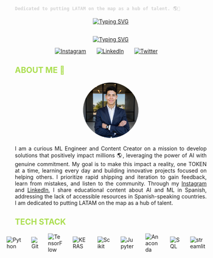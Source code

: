 <!-- Intro Section -->
<span style="color: #D3D3D3;">**`Dedicated to putting LATAM on the map as a hub of talent. 🌎🫡`**</span>

<p align="center">
  <!-- Name Section -->
  <a href="https://git.io/typing-svg"><img src="https://readme-typing-svg.demolab.com?font=Impact&duration=5001&pause=900&color=abde50&center=true&vCenter=true&repeat=false&width=300&lines=Tomas+Baron+Galvis" alt="Typing SVG" /></a>
</p>

<p align="center" style="margin-top: 30px;">
  <!-- Facts Section -->
  <a href="https://git.io/typing-svg"><img src="https://readme-typing-svg.demolab.com?font=Impact&duration=5001&pause=900&color=abde50&center=true&vCenter=true&width=300&lines=Data+Scientist+and+ML+Engineer+;Always+Striving+to+improve+daily+;Content+Creator+for+LATAM" alt="Typing SVG" /></a>
</p>

<!-- Social icons section -->
<p align="center">
  <a href="https://www.instagram.com/t0mas_baron_/"><img width="45px" alt="Instagram" title="Instagram" src="https://img.icons8.com/?size=100&id=0wr4dYtBFwHA&format=png&color=abde50"/></a>
  &#8287;&#8287;&#8287;&#8287;&#8287;
  <a href="https://www.linkedin.com/in/tomasbaron/" ><img width="48px" alt="LinkedIn" title="LinkedIn" src="https://img.icons8.com/?size=100&id=8808&format=png&color=abde50" /></a> 
  &#8287;&#8287;&#8287;&#8287;&#8287;
  <a href="https://x.com/tomas87937890" ><img width="45px" alt="Twitter" title="Twitter" src="https://img.icons8.com/?size=100&id=fJp7hepMryiw&format=png&color=abde50"/></a>
  &#8287;&#8287;&#8287;&#8287;&#8287;
</p>

<!-- About me section -->
<h2 style="color: #abde50;">ABOUT ME 👀</h2>
  <p align="center">
  <img src="me.png" alt="GOAT" style="max-width: 150px; height: 150px; border-radius: 50%; object-fit: cover;">
<p style="text-align: justify;">
  I am a curious ML Engineer and Content Creator on a mission to develop solutions that positively impact millions 🌎, leveraging the power of AI with genuine commitment. My goal is to make this impact a reality, one TOKEN at a time, learning every day and building innovative projects focused on helping others. I prioritize rapid shipping and iteration to gain feedback, learn from mistakes, and listen to the community. Through my <a href="https://www.instagram.com/t0mas_baron/">Instagram</a> and <a href="https://www.linkedin.com/in/tomasbaron/">LinkedIn</a>, I share educational content about AI and ML in Spanish, addressing the lack of accessible resources in Spanish-speaking countries. I am dedicated to putting LATAM on the map as a hub of talent.
</p>
<p align="center">
    <h2 style="color: #abde50;">TECH STACK</h2>
  <!-- Tech Stack Section --> 
  <div style="display: flex; flex-wrap: nowrap; align-items: center; justify-content: center;">
    <img alt="Python" width="40px" style="padding-right:25px;" src="https://cdn.jsdelivr.net/gh/devicons/devicon@latest/icons/python/python-original.svg" />
    <img alt="Git" width="40px" style="padding-right:25px;" src="https://cdn.jsdelivr.net/gh/devicons/devicon@latest/icons/git/git-original.svg" />
    <img alt="TensorFlow" width="40px" style="padding-right:25px;" src="https://cdn.jsdelivr.net/gh/devicons/devicon@latest/icons/tensorflow/tensorflow-original.svg" /> 
    <img alt="KERAS" width="40px" style="padding-right:25px;" src="https://cdn.jsdelivr.net/gh/devicons/devicon@latest/icons/keras/keras-original.svg" /> 
    <img alt="Scikit" width="40px" style="padding-right:25px;" src="https://cdn.jsdelivr.net/gh/devicons/devicon@latest/icons/scikitlearn/scikitlearn-original.svg" />
    <img alt="Jupyter" width="40px" style="padding-right:25px;" src="https://cdn.jsdelivr.net/gh/devicons/devicon@latest/icons/jupyter/jupyter-original-wordmark.svg" /> 
    <img alt="Anaconda" width="40px" style="padding-right:25px;" src="https://cdn.jsdelivr.net/gh/devicons/devicon@latest/icons/anaconda/anaconda-original.svg" /> 
    <img alt="SQL" width="40px" style="padding-right:25px;" src="https://cdn.jsdelivr.net/gh/devicons/devicon@latest/icons/azuresqldatabase/azuresqldatabase-original.svg" />  
    <img alt="streamlit" width="40px" style="padding-right:25px;" src="https://cdn.jsdelivr.net/gh/devicons/devicon@latest/icons/streamlit/streamlit-original.svg" />
  </div>

